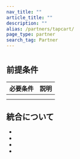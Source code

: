 ```yaml
---
nav_title: ""
article_title: ""
description: ""
alias: /partners/tapcart/
page_type: partner
search_tag: Partner
---
```


# 

> 



## 前提条件

| 必要条件              | 説明                                                                                                                                         |
|--------------------------|-----------------------------------------------------------------------------------------------------------------------------------------------------|
|  |                                                                               |
|          |  |


## 統合について



- 
- 
- 
- 






